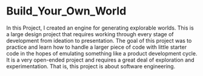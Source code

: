 # Build_Your_Own_World

In this Project, I created an engine for generating explorable worlds. This is a large design project that requires working through every stage of development from ideation to presentation. The goal of this project was to practice and learn how to handle a larger piece of code with little starter code in the hopes of emulating something like a product development cycle.
It is a very open-ended project and requires a great deal of exploration and experimentation. That is, this project is about software engineering.
